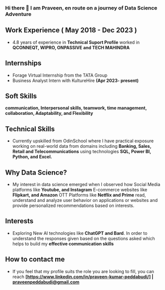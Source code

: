 ### Hi there 👋 I am Praveen, en route on a journey of Data Science Adventure

## Work Experience ( May 2018 - Dec 2023 )
- 4.8 years of experience in **Technical Suport Profile** worked in **QCONNEQT, WIPRO, ONPASSIVE and TECH MAHINDRA**
## Internships
  - Forage Virtual Internship from the TATA Group
  - Business Analyst Intern with KultureHire **(Apr 2023- present)**
## Soft Skills
   **communication, Interpersonal skills, teamwork, time management, collaboration, Adaptability, and Flexibility**
## Technical Skills
- Currently upskilled from OdinSchool where I have practical exposure working on real-world data from domains including **Banking, Sales, Retail and 
  Telecommunications** using technologies **SQL, Power BI, Python, and Excel.**
## Why Data Science?
- My interest in data science emerged when I observed how Social Media platforms like **Youtube, and Instagram**  E-commerce websites like 
  **Flipkart, and Amazon** OTT Platforms like **Netflix and Prime** read, understand and analyze user behavior on applications or websites and provide 
  personalized  recommendations based on interests.
## Interests
  - Exploring New AI technologies like **ChatGPT and Bard**. In order to understand the responses given based on the questions asked which helps to 
    build my **effective communication skills**
## How to contact me
- If you feel that my profile suits the role you are looking to fill, you can reach **[https://www.linkedin.com/in/praveen-kumar-peddabudi/] | praveenpeddabudi@gmail.com**
